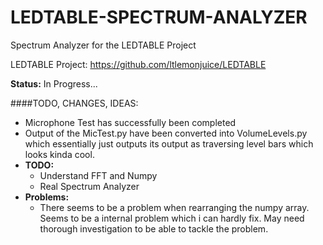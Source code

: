 # LEDTABLE-SPECTRUM-ANALYZER

Spectrum Analyzer for the LEDTABLE Project  

LEDTABLE Project: https://github.com/ltlemonjuice/LEDTABLE  


**Status:** In Progress...


####TODO, CHANGES, IDEAS:
- Microphone Test has successfully been completed  
- Output of the MicTest.py have been converted into VolumeLevels.py which essentially just outputs its output as traversing level bars which looks kinda cool.
- **TODO:**
  - Understand FFT and Numpy
  - Real Spectrum Analyzer
- **Problems:**
  - There seems to be a problem when rearranging the numpy array. Seems to be a internal problem which i can hardly fix. May need thorough investigation to be able to tackle the problem.

